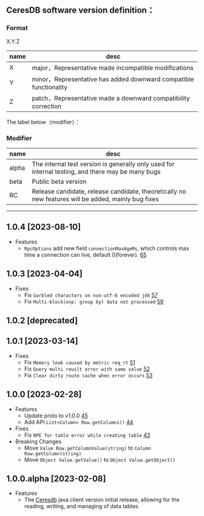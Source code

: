 ## CeresDB software version definition：

### Format
X.Y.Z

| name | desc                                                             |
| --- |------------------------------------------------------------------|
| X | major，Representative made incompatible modifications             |
| Y | minor，Representative has added downward compatible functionality |
| Z | patch，Representative made a downward compatibility correction    |

The label below（modifier）：
### Modifier
| name  | desc |
|-------| --- |
| alpha | The internal test version is generally only used for internal testing, and there may be many bugs |
| beta  | Public beta version |
| RC    | Release candidate, release candidate, theoretically no new features will be added, mainly bug fixes |

---
## 1.0.4 [2023-08-10]
- Features
  - `RpcOptions` add new field `connectionMaxAgeMs`, which controls max time a connection can live, default 0(forever). [65](https://github.com/CeresDB/ceresdb-client-java/pull/65)

## 1.0.3 [2023-04-04]
- Fixes
  - Fix `Garbled characters on non-utf-8 encoded jdk` [57](https://github.com/CeresDB/ceresdb-client-java/pull/57)
  - Fix `Multi-block(exp: group by) data not processed` [59](https://github.com/CeresDB/ceresdb-client-java/pull/59)

## 1.0.2 [deprecated]

## 1.0.1 [2023-03-14]
- Fixes
  - Fix `Memory leak caused by metric req_rt` [51](https://github.com/CeresDB/ceresdb-client-java/pull/51)
  - Fix `Query multi reuslt error with same value` [52](https://github.com/CeresDB/ceresdb-client-java/pull/52)
  - Fix `Clear dirty route cache when error occurs` [53](https://github.com/CeresDB/ceresdb-client-java/pull/53)

## 1.0.0 [2023-02-28]
- Features
  - Update proto to v1.0.0 [45](https://github.com/CeresDB/ceresdb-client-java/pull/45)
  - Add API `List<Column> Row.getColumns()` [44](https://github.com/CeresDB/ceresdb-client-java/pull/44)
- Fixes
  - Fix `NPE for table error while creating table` [43](https://github.com/CeresDB/ceresdb-client-java/pull/43)
- Breaking Changes
  - Move `Value Row.getColumnValue(string)` to `Column Row.getColumn(string)`
  - Move `Object Value.getValue()` to `Object Value.getObject()`

## 1.0.0.alpha [2023-02-08]
- Features
  - The [Ceresdb](https://github.com/CeresDB/ceresdb/tree/main) java client version initial release, allowing for the reading, writing, and managing of data tables.
